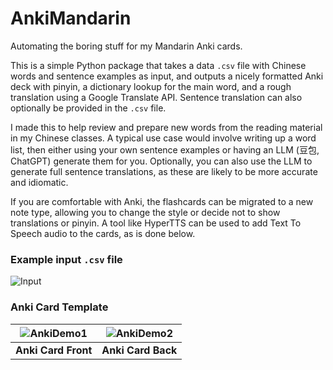# AnkiMandarin
Automating the boring stuff for my Mandarin Anki cards.

This is a simple Python package that takes a data `.csv` file with Chinese words and sentence examples as input, and outputs a nicely formatted Anki deck with pinyin, a dictionary lookup for the main word, and a rough translation using a Google Translate API. Sentence translation can also optionally be provided in the `.csv` file.

I made this to help review and prepare new words from the reading material in my Chinese classes. A typical use case would involve writing up a word list, then either using your own sentence examples or having an LLM (豆包, ChatGPT) generate them for you. Optionally, you can also use the LLM to generate full sentence translations, as these are likely to be more accurate and idiomatic.

If you are comfortable with Anki, the flashcards can be migrated to a new note type, allowing you to change the style or decide not to show translations or pinyin. A tool like HyperTTS can be used to add Text To Speech audio to the cards, as is done below.

### Example input `.csv` file

![Input](https://github.com/user-attachments/assets/4dd4370a-03cc-4a35-9b9e-24f875957075)

### Anki Card Template

| ![AnkiDemo1](https://github.com/user-attachments/assets/c5493d20-b556-4247-9943-a94e959e3e21) | ![AnkiDemo2](https://github.com/user-attachments/assets/b75f8436-1b04-4844-aed6-caf1bf666f8f) |
|:---:|:---:|
| **Anki Card Front** | **Anki Card Back** |
